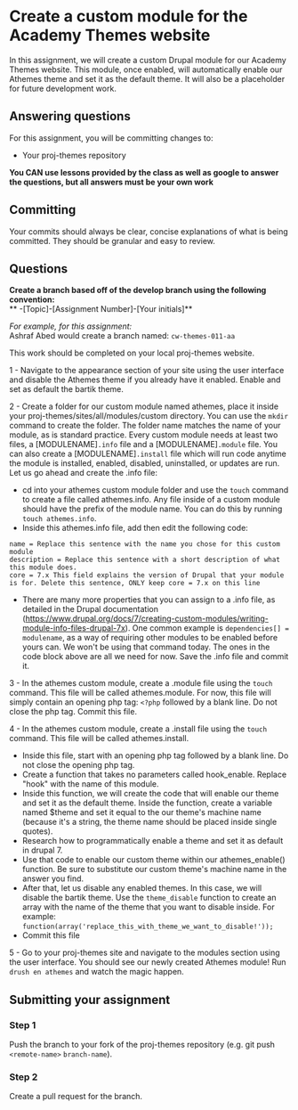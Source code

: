 # Create a custom module for the Academy Themes website
In this assignment, we will create a custom Drupal module for our Academy Themes website. This module, once enabled, will automatically enable our Athemes theme and set it as the default theme. It will also be a placeholder for future development work.

## Answering questions
For this assignment, you will be committing changes to:
- Your proj-themes repository

**You CAN use lessons provided by the class as well as google to answer the questions, but all answers must be your own work**  

## Committing
Your commits should always be clear, concise explanations of what is being committed. They should be granular and easy to review.

## Questions
**Create a branch based off of the develop branch using the following convention:**  
** -[Topic]-[Assignment Number]-[Your initials]**

*For example, for this assignment:*  
Ashraf Abed would create a branch named: ```cw-themes-011-aa```  

This work should be completed on your local proj-themes website.

1 - Navigate to the appearance section of your site using the user interface and disable the Athemes theme if you already have it enabled. Enable and set as default the bartik theme. 

2 - Create a folder for our custom module named athemes, place it inside your proj-themes/sites/all/modules/custom directory. You can use the ```mkdir``` command to create the folder. The folder name matches the name of your module, as is standard practice. Every custom module needs at least two files, a [MODULENAME]`.info` file and a [MODULENAME]`.module` file. You can also create a [MODULENAME]`.install` file which will run code anytime the module is installed, enabled, disabled, uninstalled, or updates are run. Let us go ahead and create the .info file:

- cd into your athemes custom module folder and use the ```touch``` command to create a file called athemes.info. Any file inside of a custom module should have the prefix of the module name. You can do this by running ```touch athemes.info```.
- Inside this athemes.info file, add then edit the following code:
```
name = Replace this sentence with the name you chose for this custom module
description = Replace this sentence with a short description of what this module does.
core = 7.x This field explains the version of Drupal that your module is for. Delete this sentence, ONLY keep core = 7.x on this line
```
- There are many more properties that you can assign to a .info file, as detailed in the Drupal documentation (https://www.drupal.org/docs/7/creating-custom-modules/writing-module-info-files-drupal-7x). One common example is `dependencies[] = modulename`, as a way of requiring other modules to be enabled before yours can. We won't be using that command today. The ones in the code block above are all we need for now. Save the .info file and commit it.

3 - In the athemes custom module, create a .module file using the ```touch``` command. This file will be called athemes.module. For now, this file will simply contain an opening php tag: `<?php` followed by a blank line. Do not close the php tag. Commit this file.

4 - In the athemes custom module, create a .install file using the ```touch``` command. This file will be called athemes.install.
- Inside this file, start with an opening php tag followed by a blank line. Do not close the opening php tag.
- Create a function that takes no parameters called hook_enable. Replace "hook" with the name of this module. 
- Inside this function, we will create the code that will enable our theme and set it as the default theme. Inside the function, create a variable named $theme and set it equal to the our theme's machine name (because it's a string, the theme name should be placed inside single quotes).
- Research how to programmatically enable a theme and set it as default in drupal 7.
- Use that code to enable our custom theme within our athemes_enable() function. Be sure to substitute our custom theme's machine name in the answer you find.
- After that, let us disable any enabled themes. In this case, we will disable the bartik theme. Use the ```theme_disable``` function to create an array with the name of the theme that you want to disable inside. For example: ```function(array('replace_this_with_theme_we_want_to_disable!'));```
- Commit this file

5 - Go to your proj-themes site and navigate to the modules section using the user interface. You should see our newly created Athemes module! Run ```drush en athemes``` and watch the magic happen. 

## Submitting your assignment
### Step 1
Push the branch to your fork of the proj-themes repository (e.g. git push `<remote-name>` `branch-name`).

### Step 2
Create a pull request for the branch.

